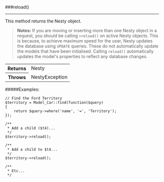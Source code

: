###reload()

---------

This method returns the Nesty object.

> <strong>Notes:</strong> If you are moving or inserting more than one Nesty object in a request, you should be calling `>reload()` on active Nesty objects. This is because, to achieve maximum speed for the user, Nesty updates the database using `UPDATE` queries. These do not automatically update the models that have been initialised. Calling `reload()` automatically updates the model's properties to reflect any database changes.

<table>
	<tr>
		<th>Returns</th>
		<td>Nesty</td>
	</tr>
	<tr>
		<th>Throws</th>
		<td>NestyException</td>
	</tr>
</table>

#####Examples:

	// Find the Ford Territory
	$territory = Model_Car::find(function($query)
	{
		return $query->where('name', '=', 'Territory');
	});

	/**
	 * Add a child ($t4)...
	 */
	$territory->reload();

	/**
	 * Add a child to $t4...
	 */
	$territory->reload();

	/**
	 * Etc...
	 */
